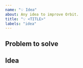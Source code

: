 ```yaml
---
name: "💡 Idea"
about: Any idea to improve Orbit.
title: "💡 <TITLE>"
labels: "idea"
---
```


<!-- Please provide a clear and concise description of the problem to solve. -->

## Problem to solve

<!-- fill this out -->

## Idea

<!-- fill this out -->
